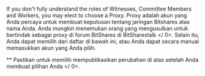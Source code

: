 If you don't fully understand the roles of Witnesses, Committee Members and Workers, you may elect to choose a Proxy. Proxy adalah akun yang Anda percaya untuk membuat keputusan tentang jaringan Bitshares atas nama Anda. Anda mungkin menemukan orang yang mengusulkan untuk bertindak sebagai proxy di forum BitShares di  BitSharestalk </ 0>. Selain itu, Anda dapat memilih dari daftar di bawah ini, atau Anda dapat secara manual memasukkan akun yang Anda pilih.</p> 

** Pastikan untuk memilih mempublikasikan perubahan di atas setelah Anda membuat pilihan Anda </ 0>.</p>